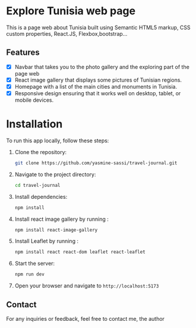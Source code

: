 # Explore Tunisia web page

This is a page web about Tunisia built using Semantic HTML5 markup, CSS custom properties, React.JS, Flexbox,bootstrap...

## Features
- [x]  Navbar that takes you to the photo gallery and the exploring part of the page web
- [x]  React image gallery that displays some pictures of Tunisian regions.
- [x]  Homepage with a list of the main cities and monuments in Tunisia.
- [x]  Responsive design ensuring that it works well on desktop, tablet, or mobile devices.

# Installation


To run this app locally, follow these steps:

1. Clone the repository:

   ```bash
   git clone https://github.com/yasmine-sassi/travel-journal.git
2. Navigate to the project directory:

   ```bash
   cd travel-journal
3. Install dependencies:
   ```bash
   npm install
4. Install react image  gallery by running :
    ```bash
    npm install react-image-gallery
5. Install Leaflet by running :
    ```bash
    npm install react react-dom leaflet react-leaflet
6. Start the server:
   ```bash
   npm run dev
7. Open your browser and navigate to  `http://localhost:5173`

## Contact

For any inquiries or feedback, feel free to contact me, the author

